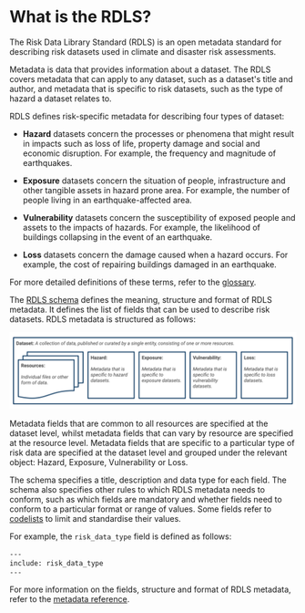 # What is the RDLS?

The Risk Data Library Standard (RDLS) is an open metadata standard for describing risk datasets used in climate and disaster risk assessments.

Metadata is data that provides information about a dataset. The RDLS covers metadata that can apply to any dataset, such as a dataset's title and author, and metadata that is specific to risk datasets, such as the type of hazard a dataset relates to.

RDLS defines risk-specific metadata for describing four types of dataset:

- **Hazard** datasets concern the processes or phenomena that might result in impacts such as loss of life, property damage and social and economic disruption. For example, the frequency and magnitude of earthquakes.

- **Exposure** datasets concern the situation of people, infrastructure and other tangible assets in hazard prone area. For example, the number of people living in an earthquake-affected area.

- **Vulnerability** datasets concern the susceptibility of exposed people and assets to the impacts of hazards. For example, the likelihood of buildings collapsing in the event of an earthquake.

- **Loss** datasets concern the damage caused when a hazard occurs. For example, the cost of repairing buildings damaged in an earthquake.

For more detailed definitions of these terms, refer to the [glossary](../glossary.md).

The [RDLS schema](../reference/schema.md) defines the meaning, structure and format of RDLS metadata. It defines the list of fields that can be used to describe risk datasets. RDLS metadata is structured as follows:

![RDLS structure](../img/structure.svg)

Metadata fields that are common to all resources are specified at the dataset level, whilst metadata fields that can vary by resource are specified at the resource level. Metadata fields that are specific to a particular type of risk data are specified at the dataset level and grouped under the relevant object: Hazard, Exposure, Vulnerability or Loss.

The schema specifies a title, description and data type for each field. The schema also specifies other rules to which RDLS metadata needs to conform, such as which fields are mandatory and whether fields need to conform to a particular format or range of values. Some fields refer to [codelists](../reference/codelists.md) to limit and standardise their values.

For example, the `risk_data_type` field is defined as follows:

```{jsonschema} ../../docs/_readthedocs/html/rdls_schema.json
---
include: risk_data_type
---
```

For more information on the fields, structure and format of RDLS metadata, refer to the [metadata reference](../reference/index.md).
